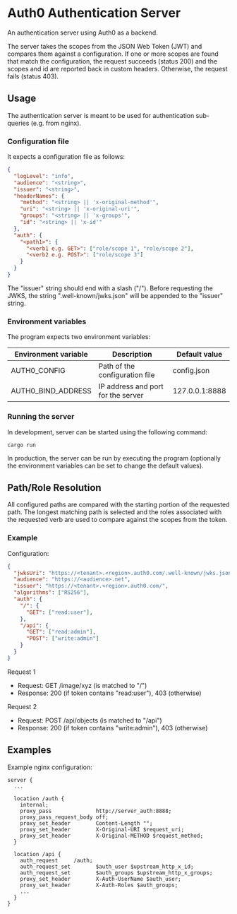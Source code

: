 # Auth0 Authentication Server
An authentication server using Auth0 as a backend.

The server takes the scopes from the JSON Web Token (JWT) and compares them against a configuration.
If one or more scopes are found that match the configuration, the request succeeds (status 200) and the scopes and id are reported back in custom headers.
Otherwise, the request fails (status 403).

## Usage
The authentication server is meant to be used for authentication sub-queries (e.g. from nginx).

### Configuration file
It expects a configuration file as follows:

```json
{
  "logLevel": "info",
  "audience": "<string>",
  "issuer": "<string>",
  "headerNames": {
    "method": "<string> || 'x-original-method'",
    "uri": "<string> || 'x-original-uri'",
    "groups": "<string> || 'x-groups'",
    "id": "<string> || 'x-id'"
  },
  "auth": {
    "<path1>": {
      "<verb1 e.g. GET>": ["role/scope 1", "role/scope 2"],
      "<verb2 e.g. POST>": ["role/scope 3"]
    }
  }
}
```
The "issuer" string should end with a slash ("/").
Before requesting the JWKS, the string ".well-known/jwks.json" will be appended to the "issuer" string.

### Environment variables
The program expects two environment variables:

| Environment variable | Description | Default value |
| --- | --- | --- |
| AUTH0_CONFIG | Path of the configuration file | config.json |
| AUTH0_BIND_ADDRESS | IP address and port for the server | 127.0.0.1:8888 |

### Running the server

In development, server can be started using the following command:

```shell
cargo run
```

In production, the server can be run by executing the program (optionally the environment variables can be set to change the default values).

## Path/Role Resolution
All configured paths are compared with the starting portion of the requested path.
The longest matching path is selected and the roles associated with the requested verb are used to compare against the scopes from the token.

### Example
Configuration:
```json
{
  "jwksUri": "https://<tenant>.<region>.auth0.com/.well-known/jwks.json",
  "audience": "https://<audience>.net",
  "issuer": "https://<tenant>.<region>.auth0.com/",
  "algorithms": ["RS256"],
  "auth": {
    "/": {
      "GET": ["read:user"],
    },
    "/api": {
      "GET": ["read:admin"],
      "POST": ["write:admin"]
    }
  }
}
```
Request 1
  * Request: GET /image/xyz (is matched to "/")
  * Response: 200 (if token contains "read:user"), 403 (otherwise)

Request 2
  * Request: POST /api/objects (is matched to "/api")
  * Response: 200 (if token contains "write:admin"), 403 (otherwise)

## Examples
Example nginx configuration:
```
server {
  ...

  location /auth {
    internal;
    proxy_pass              http://server_auth:8888;
    proxy_pass_request_body off;
    proxy_set_header        Content-Length "";
    proxy_set_header        X-Original-URI $request_uri;
    proxy_set_header        X-Original-METHOD $request_method;
  }

  location /api {
    auth_request     /auth;
    auth_request_set        $auth_user $upstream_http_x_id;
    auth_request_set        $auth_groups $upstream_http_x_groups;
    proxy_set_header        X-Auth-UserName $auth_user;
    proxy_set_header        X-Auth-Roles $auth_groups;
    ...
  }
}
```
